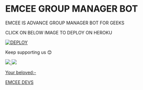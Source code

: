 # EMCEE GROUP MANAGER BOT

EMCEE IS ADVANCE GROUP MANAGER BOT FOR GEEKS 

CLICK ON BELOW IMAGE TO DEPLOY ON HEROKU 

[![DEPLOY](https://telegra.ph/file/0ef205e512d6454449b5f.jpg)](https://heroku.com/deploy?template=https://github.com/satyanandatripathi/EMCEE)

Keep supporting us 😊

<a href="https://github.com/AnimeKaizoku/SaitamaRobot" alt="GitHub repo size"> <img src="https://img.shields.io/github/repo-size/satyanandatripathi/emcee" />
<a href="https://t.me/Emcee_Support" alt="Telegram!"> <img src="https://aleen42.github.io/badges/src/telegram.svg" /> 


Your beloved:-

[EMCEE DEVS](https://t.me/Emcee_Devs)
